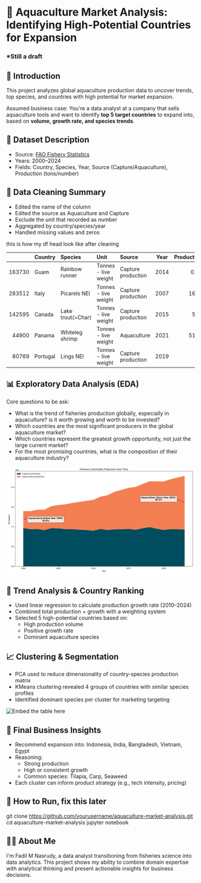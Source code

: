 # 🌊 Aquaculture Market Analysis: Identifying High-Potential Countries for Expansion

### *Still a draft

## 📖 Introduction
This project analyzes global aquaculture production data to uncover trends, top species, and countries with high potential for market expansion. 

Assumed business case: You're a data analyst at a company that sells aquaculture tools and want to identify **top 5 target countries** to expand into, based on **volume, growth rate, and species trends**.

## 📂 Dataset Description
- Source: [FAO Fishery Statistics](https://www.fao.org/fishery/statistics-query/en/global_production/global_production_quantity)
- Years: 2000–2024
- Fields: Country, Species, Year, Source (Capture/Aquaculture), Production (tons/number)

## 🧼 Data Cleaning Summary
- Edited the name of the column
- Edited the source as Aquaculture and Capture
- Exclude the unit that recorded as number
- Aggregated by country/species/year
- Handled missing values and zeros

this is how my df head look like after cleaning


|        | Country   | Species           | Unit                 | Source             |   Year |   Production |
|-------:|:----------|:------------------|:---------------------|:-------------------|:-------:|-------------:|
| 163730 | Guam      | Rainbow runner    | Tonnes - live weight | Capture production |   2014 |         0.86 |
| 283512 | Italy     | Picarels NEI      | Tonnes - live weight | Capture production |   2007 |      1644    |
| 142595 | Canada    | Lake trout(=Char) | Tonnes - live weight | Capture production |   2015 |       501    |
|  44900 | Panama    | Whiteleg shrimp   | Tonnes - live weight | Aquaculture        |   2021 |      5195    |
|  80769 | Portugal  | Lings NEI         | Tonnes - live weight | Capture production |   2019 |        11    |

## 📊 Exploratory Data Analysis (EDA)
Core questions to be ask:
- What is the trend of fisheries production globally, especially in aquaculture? is it worth growing and worth to be invested?
- Which countries are the most significant producers in the global aquaculture market?
- Which countries represent the greatest growth opportunity, not just the large current market?
- For the most promising countries, what is the composition of their aquaculture industry?

![Top Producers, *remember to add the embeded](visuals/Fisheries-Commodity-Production-Over-Time-Real.png)

## 🔬 Trend Analysis & Country Ranking
- Used linear regression to calculate production growth rate (2010–2024)
- Combined total production + growth with a weighting system
- Selected 5 high-potential countries based on:
   - High production volume
   - Positive growth rate
   - Dominant aquaculture species

## 📈 Clustering & Segmentation
- PCA used to reduce dimensionality of country-species production matrix
- KMeans clustering revealed 4 groups of countries with similar species profiles
- Identified dominant species per cluster for marketing targeting

![Embed the table here](visuals/top_producers.png)

## 🧠 Final Business Insights
- Recommend expansion into: Indonesia, India, Bangladesh, Vietnam, Egypt
- Reasoning:
   - Strong production
   - High or consistent growth
   - Common species: Tilapia, Carp, Seaweed
- Each cluster can inform product strategy (e.g., tech intensity, pricing)

## 🚀 How to Run, fix this later
git clone https://github.com/yourusername/aquaculture-market-analysis.git
cd aquaculture-market-analysis
jupyter notebook

## 🙋‍♂️ About Me
I'm Fadil M Nasrudy, a data analyst transitioning from fisheries science into data analytics. This project shows my ability to combine domain expertise with analytical thinking and present actionable insights for business decisions.







